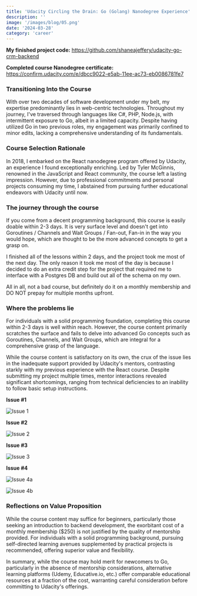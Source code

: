 ```yaml
---
title: 'Udacity Circling the Drain: Go (Golang) Nanodegree Experience'
description: ''
image: '/images/blog/05.png'
date: '2024-03-28'
category: 'career'
---
```


**My finished project code:** https://github.com/shaneajeffery/udacity-go-crm-backend

**Completed course Nanodegree certificate:** https://confirm.udacity.com/e/dbcc9022-e5ab-11ee-ac73-eb0086781fe7

### Transitioning Into the Course

With over two decades of software development under my belt, my expertise predominantly lies in web-centric technologies. Throughout my journey, I've traversed through languages like C#, PHP, Node.js, with intermittent exposure to Go, albeit in a limited capacity. Despite having utilized Go in two previous roles, my engagement was primarily confined to minor edits, lacking a comprehensive understanding of its fundamentals.

### Course Selection Rationale

In 2018, I embarked on the React nanodegree program offered by Udacity, an experience I found exceptionally enriching. Led by Tyler McGinnis, renowned in the JavaScript and React community, the course left a lasting impression. However, due to professional commitments and personal projects consuming my time, I abstained from pursuing further educational endeavors with Udacity until now.

### The journey through the course

If you come from a decent programming background, this course is easily doable within 2-3 days. It is very surface level and doesn't get into Goroutines / Channels and Wait Groups / Fan-out, Fan-in in the way you would hope, which are thought to be the more advanced concepts to get a grasp on.

I finished all of the lessons within 2 days, and the project took me most of the next day. The only reason it took me most of the day is because I decided to do an extra credit step for the project that required me to interface with a Postgres DB and build out all of the schema on my own.

All in all, not a bad course, but definitely do it on a monthly membership and DO NOT prepay for multiple months upfront.

### Where the problems lie

For individuals with a solid programming foundation, completing this course within 2-3 days is well within reach. However, the course content primarily scratches the surface and fails to delve into advanced Go concepts such as Goroutines, Channels, and Wait Groups, which are integral for a comprehensive grasp of the language.

While the course content is satisfactory on its own, the crux of the issue lies in the inadequate support provided by Udacity's mentors, contrasting starkly with my previous experience with the React course. Despite submitting my project multiple times, mentor interactions revealed significant shortcomings, ranging from technical deficiencies to an inability to follow basic setup instructions.

**Issue #1**

![Issue 1](https://www.shane-jeffery.com/images/blog/go-1.png)

**Issue #2**

![Issue 2](https://www.shane-jeffery.com/images/blog/go-2.png)

**Issue #3**

![Issue 3](https://www.shane-jeffery.com/images/blog/go-3.png)

**Issue #4**

![Issue 4a](https://www.shane-jeffery.com/images/blog/go-4.png)

![Issue 4b](https://www.shane-jeffery.com/images/blog/go-5.png)

### Reflections on Value Proposition

While the course content may suffice for beginners, particularly those seeking an introduction to backend development, the exorbitant cost of a monthly membership ($250) is not justified by the quality of mentorship provided. For individuals with a solid programming background, pursuing self-directed learning avenues supplemented by practical projects is recommended, offering superior value and flexibility.

In summary, while the course may hold merit for newcomers to Go, particularly in the absence of mentorship considerations, alternative learning platforms (Udemy, Educative.io, etc.) offer comparable educational resources at a fraction of the cost, warranting careful consideration before committing to Udacity's offerings.
